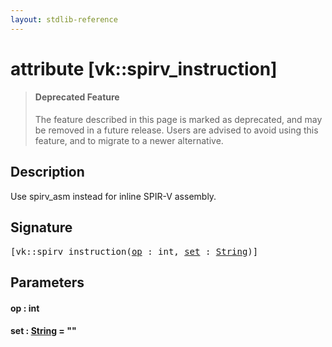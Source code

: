 ```yaml
---
layout: stdlib-reference
---
```


# attribute [vk::spirv\_instruction]

> #### Deprecated Feature
> The feature described in this page is marked as deprecated, and may be removed in a future release.
> Users are advised to avoid using this feature, and to migrate to a newer alternative.

## Description

Use <span class='code'>spirv_asm</span> instead for inline SPIR-V assembly.


## Signature

<pre>
[vk::spirv_instruction(<a href="vk_spirv_instruction.md#decl-op" class="code_param">op</a> : <span class="code_keyword">int</span>, <a href="vk_spirv_instruction.md#decl-set" class="code_keyword">set</a> : <a href="../types/string-0/index.md" class="code_type">String</a>)]
</pre>

## Parameters

####  <a id="decl-op"></a>op  : int
####  <a id="decl-set"></a>set  : [String](../types/string-0/index.md) = ""


<script>
// Fix .md links to .html when on ReadTheDocs
if (window.location.hostname.includes('readthedocs') || 
    window.location.hostname.includes('rtfd.io')) {
  document.addEventListener('DOMContentLoaded', function() {
    const links = document.querySelectorAll('a');
    links.forEach(link => {
      const href = link.getAttribute('href');
      if (href && href.includes('.md')) {
        // This regex will handle .md links with or without fragment identifiers or query parameters
        link.href = link.href.replace(/(.+)\.md(#[^?]*)?(\?.*)?$/, '$1.html$2$3');
      }
    });
  });
}
</script>
